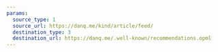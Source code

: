 ```yaml
---
params:
  source_type: 1
  source_url: https://danq.me/kind/article/feed/
  destination_type: 3
  destination_url: https://danq.me/.well-known/recommendations.opml
---
```

